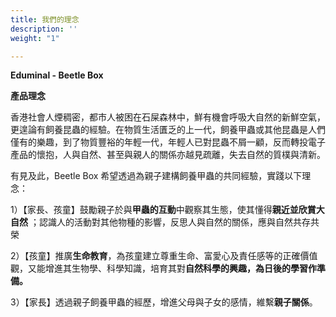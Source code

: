 ```yaml
---
title: 我們的理念
description: ''
weight: "1"

---
```

**Eduminal - Beetle Box**

**產品理念**

香港社會人煙稠密，都市人被困在石屎森林中，鮮有機會呼吸大自然的新鮮空氣，更遑論有飼養昆蟲的經驗。在物質生活匱乏的上一代，飼養甲蟲或其他昆蟲是人們僅有的樂趣，到了物質豐裕的年輕一代，年輕人已對昆蟲不屑一顧，反而轉投電子產品的懷抱，人與自然、甚至與親人的關係亦越見疏離，失去自然的質樸與清新。

有見及此，Beetle Box 希望透過為親子建構飼養甲蟲的共同經驗，實踐以下理念：

1）【家長、孩童】鼓勵親子於與**甲蟲的互動**中觀察其生態，使其懂得**親近並欣賞大自然** ；認識人的活動對其他物種的影響，反思人與自然的關係，應與自然共存共榮

2）【孩童】推廣**生命教育**，為孩童建立尊重生命、富愛心及責任感等的正確價值觀，又能增進其生物學、科學知識，培育其對**自然科學的興趣，為日後的學習作準備。**

3）【家長】透過親子飼養甲蟲的經歷，增進父母與子女的感情，維繫**親子關係**。